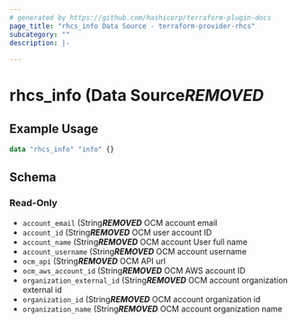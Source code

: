 ```yaml
---
# generated by https://github.com/hashicorp/terraform-plugin-docs
page_title: "rhcs_info Data Source - terraform-provider-rhcs"
subcategory: ""
description: |-
  
---
```


# rhcs_info (Data Source***REMOVED***



## Example Usage

```terraform
data "rhcs_info" "info" {}
```

<!-- schema generated by tfplugindocs -->
## Schema

### Read-Only

- `account_email` (String***REMOVED*** OCM account email
- `account_id` (String***REMOVED*** OCM user account ID
- `account_name` (String***REMOVED*** OCM account User full name
- `account_username` (String***REMOVED*** OCM account username
- `ocm_api` (String***REMOVED*** OCM API url
- `ocm_aws_account_id` (String***REMOVED*** OCM AWS account ID
- `organization_external_id` (String***REMOVED*** OCM account organization external id
- `organization_id` (String***REMOVED*** OCM account organization id
- `organization_name` (String***REMOVED*** OCM account organization name
